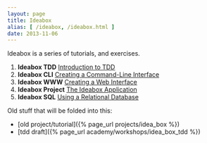 ```yaml
---
layout: page
title: Ideabox
alias: [ /ideabox, /ideabox.html ]
date: 2013-11-06
---
```


Ideabox is a series of tutorials, and exercises.

1. **Ideabox TDD** [Introduction to TDD](/academy/workshops/ideabox/tdd.html)
2. **Ideabox CLI** [Creating a Command-Line Interface](/academy/workshops/ideabox/cli.html)
3. **Ideabox WWW** [Creating a Web Interface](/academy/workshops/ideabox/www.html)
4. **Ideabox Project** [The Ideabox Application](/academy/workshops/ideabox/project.html)
5. **Ideabox SQL** [Using a Relational Database](/academy/workshops/ideabox/sql.html)

Old stuff that will be folded into this:

* [old project/tutorial]({% page_url projects/idea_box %})
* [tdd draft]({% page_url academy/workshops/idea_box_tdd %})

